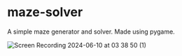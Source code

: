 # maze-solver

A simple maze generator and solver. Made using pygame.

![Screen Recording 2024-06-10 at 03 38 50 (1)](https://github.com/johndosdos/maze-solver/assets/128350391/baf7d038-9f82-4513-b1ac-c5cadfafb89b)
